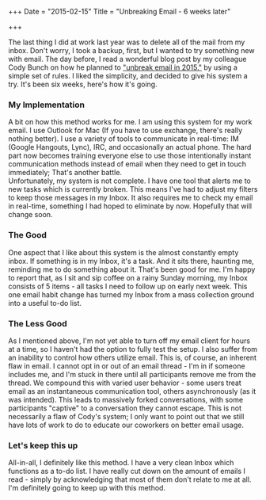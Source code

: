 +++
Date = "2015-02-15"
Title = "Unbreaking Email - 6 weeks later"

+++

The last thing I did at work last year was to delete all of the mail from my inbox. Don't worry, I took a backup, first, but I wanted to try something new with email. The day before, I read a wonderful blog post by my colleague Cody Bunch on how he planned to ["unbreak email in 2015."](http://blog.codybunch.com/2014/12/30/Unbreak-Email-3-folders-2-times-a-day-1-rule/) by using a simple set of rules. I liked the simplicity, and decided to give his system a try. It's been six weeks, here's how it's going.

### My Implementation

A bit on how this method works for me. I am using this system for my work email. I use Outlook for Mac (If you have to use exchange, there's really nothing better). I use a variety of tools to communicate in real-time: IM (Google Hangouts, Lync), IRC, and occasionally an actual phone. The hard part now becomes training everyone else to use those intentionally instant communication methods instead of email when they need to get in touch immediately; That's another battle.  
Unfortunately, my system is not complete. I have one tool that alerts me to new tasks which is currently broken. This means I've had to adjust my filters to keep those messages in my Inbox. It also requires me to check my email in real-time, something I had hoped to eliminate by now. Hopefully that will change soon.

### The Good

One aspect that I like about this system is the almost constantly empty inbox. If something is in my Inbox, it's a task. And it sits there, haunting me, reminding me to do something about it. That's been good for me. I'm happy to report that, as I sit and sip coffee on a rainy Sunday morning, my Inbox consists of 5 items - all tasks I need to follow up on early next week. This one email habit change has turned my Inbox from a mass collection ground into a useful to-do list.

### The Less Good

As I mentioned above, I'm not yet able to turn off my email client for hours at a time, so I haven't had the option to fully test the setup. I also suffer from an inability to control how others utilize email. This is, of course, an inherent flaw in email. I cannot opt in or out of an email thread - I'm in if someone includes me, and I'm stuck in there until all participants remove me from the thread. We compound this with varied user behavior - some users treat email as an instantaneous communication tool, others asynchronously (as it was intended). This leads to massively forked conversations, with some participants "captive" to a conversation they cannot escape. This is not necessarily a flaw of Cody's system; I only want to point out that we still have lots of work to do to educate our coworkers on better email usage.

### Let's keep this up

All-in-all, I definitely like this method. I have a very clean Inbox which functions as a to-do list. I have really cut down on the amount of emails I read - simply by acknowledging that most of them don't relate to me at all. I'm definitely going to keep up with this method.

